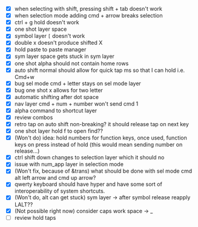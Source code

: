 - [x] when selecting with shift, pressing shift + tab doesn't work
- [x] when selection mode adding cmd + arrow breaks selection
- [x] ctrl + g hold doesn't work
- [x] one shot layer space
- [x] symbol layer `[` doesn't work
- [x] double x doesn't produce shifted X
- [x] hold paste to paste manager
- [x] sym layer space gets stuck in sym layer
- [x] one shot alpha should not contain home rows
- [x] auto shift normal should allow for quick tap ms so that I can hold i.e. Cmd+w
- [x] bug sel mode cmd + letter stays on sel mode layer
- [x] bug one shot x allows for two letter
- [x] automatic shifting after dot space
- [x] nav layer cmd + num + number won't send cmd 1
- [x] alpha command to shortcut layer
- [x] review combos
- [x] retro tap on auto shift non-breaking? it should release tap on next key
- [x] one shot layer hold f to open find??
- [x] (Won't do) idea: hold numbers for function keys, once used, function keys on press instead of hold (this would mean sending number on release...)
- [x] ctrl shift down changes to selection layer which it should no
- [x] issue with num_app layer in selection mode
- [x] (Won't fix, because of &trans) what should be done with sel mode cmd alt left arrow and cmd up arrow?
- [x] qwerty keyboard should have hyper and have some sort of interoperability of system shortcuts.
- [x] (Won't do, alt can get stuck) sym layer -> after symbol release reapply LALT??
- [x] (Not possible right now) consider caps work space -> _
- [ ] review hold taps
